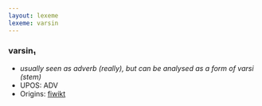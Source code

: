 ```yaml
---
layout: lexeme
lexeme: varsin
---
```


###  varsin₁

* _usually seen as adverb (really), but can be analysed as a form of *varsi* (stem)_
* UPOS:  ADV
* Origins: [fiwikt](https://fi.wiktionary.org/wiki/varsin) 

